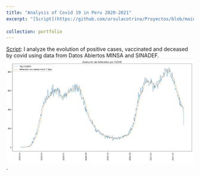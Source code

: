 ```yaml
---
title: "Analysis of Covid 19 in Peru 2020-2021"
excerpt: "[Script](https://github.com/ursulacotrina/Proyectos/blob/main/Analisis_salud_pandemia.ipynb): I analyze the evolution of positive cases, vaccinated and deceased by covid."

collection: portfolio
---
```

[Script](https://github.com/ursulacotrina/Proyectos/blob/main/Analisis_salud_pandemia.ipynb): I analyze the evolution of positive cases, vaccinated and deceased by covid using data from Datos Abiertos MINSA and SINADEF. 
<br/><img src='/images/covid.jpg'>.

